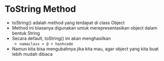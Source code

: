 # ToString Method

- toString() adalah method yang terdapat di class Object
- Method ini biasanya digunakan untuk merepresentasikan object dalam bentuk String
- Secara default, toString() ini akan menghasilkan
    - `namaclass + @ + hashcode`
- Namun kita bisa mengubahnya jika kita mau, agar object yang kita buat lebih mudah dibaca